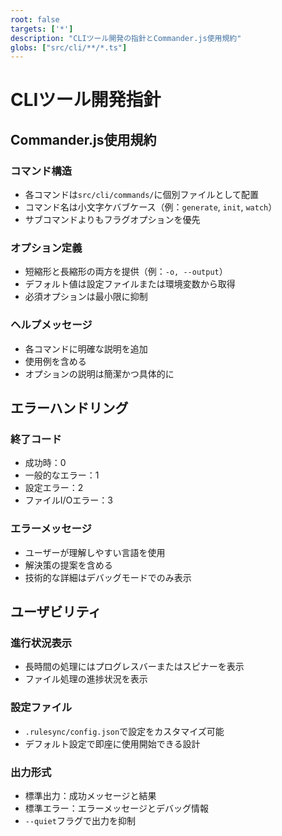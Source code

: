 ```yaml
---
root: false
targets: ['*']
description: "CLIツール開発の指針とCommander.js使用規約"
globs: ["src/cli/**/*.ts"]
---
```


# CLIツール開発指針

## Commander.js使用規約

### コマンド構造
- 各コマンドは`src/cli/commands/`に個別ファイルとして配置
- コマンド名は小文字ケバブケース（例：`generate`, `init`, `watch`）
- サブコマンドよりもフラグオプションを優先

### オプション定義
- 短縮形と長縮形の両方を提供（例：`-o, --output`）
- デフォルト値は設定ファイルまたは環境変数から取得
- 必須オプションは最小限に抑制

### ヘルプメッセージ
- 各コマンドに明確な説明を追加
- 使用例を含める
- オプションの説明は簡潔かつ具体的に

## エラーハンドリング

### 終了コード
- 成功時：0
- 一般的なエラー：1
- 設定エラー：2
- ファイルI/Oエラー：3

### エラーメッセージ
- ユーザーが理解しやすい言語を使用
- 解決策の提案を含める
- 技術的な詳細はデバッグモードでのみ表示

## ユーザビリティ

### 進行状況表示
- 長時間の処理にはプログレスバーまたはスピナーを表示
- ファイル処理の進捗状況を表示

### 設定ファイル
- `.rulesync/config.json`で設定をカスタマイズ可能
- デフォルト設定で即座に使用開始できる設計

### 出力形式
- 標準出力：成功メッセージと結果
- 標準エラー：エラーメッセージとデバッグ情報
- `--quiet`フラグで出力を抑制